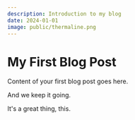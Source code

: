 ```yaml
---
description: Introduction to my blog
date: 2024-01-01
image: public/thermaline.png
---
```


# My First Blog Post

Content of your first blog post goes here.

And we keep it going. 

It's a great thing, this.